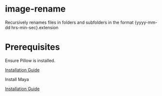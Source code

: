 # image-rename
  Recursively renames files in folders and subfolders in the format {yyyy-mm-dd hrs-min-sec}.extension
  
# Prerequisites
  Ensure Pillow is installed.
  
  [Installation Guide](https://pillow.readthedocs.io/en/latest/installation.html)
  
  Install Maya

  [Installation Guide](https://github.com/timofurrer/maya#-installing-maya)
